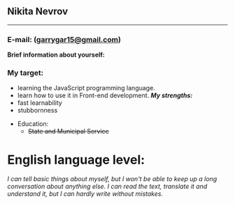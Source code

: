 ## Nikita Nevrov ##
-------
### **E-mail: (garrygar15@gmail.com)**
**Brief information about yourself:**
### My target:
  - learning the JavaScript programming language.
  - learn how to use it in Front-end development.
***My strengths:***
  - fast learnability
  - stubbornness
 * Education:
   - ~~State and Municipal Service~~
 # English language level:
 *I can tell basic things about myself, but I won't be able to keep up a long conversation about anything else. I can read the text, translate it and understand it, but I can hardly write without mistakes.*